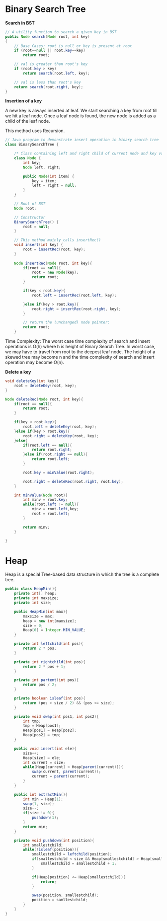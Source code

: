 # Binary Search Tree

**Search in BST**
```java
// A utility function to search a given key in BST 
public Node search(Node root, int key) 
{ 
	// Base Cases: root is null or key is present at root 
	if (root==null || root.key==key) 
		return root; 

	// val is greater than root's key 
	if (root.key > key) 
		return search(root.left, key); 

	// val is less than root's key 
	return search(root.right, key); 
} 

```

**Insertion of a key**

A new key is always inserted at leaf. We start searching a key from root till we hit a leaf node. Once a leaf node is found, the new node is added as a child of the leaf node.

This method uses Recursion.

```java
// Java program to demonstrate insert operation in binary search tree 
class BinarySearchTree { 

	/* Class containing left and right child of current node and key value*/
	class Node { 
		int key; 
		Node left, right; 

		public Node(int item) { 
			key = item; 
			left = right = null; 
		} 
	} 

	// Root of BST 
	Node root; 

	// Constructor 
	BinarySearchTree() { 
		root = null; 
	} 

	// This method mainly calls insertRec() 
	void insert(int key) { 
		root = insertRec(root, key); 
	} 
	
    Node insertRec(Node root, int key){
    	if(root == null){
    		root = new Node(key);
    		return root;
    	}

    	if(key < root.key){
    		root.left = insertRec(root.left, key);

    	}else if(key > root.key){
    		root.right = insertRec(root.right, key);
    	}

    	// return the (unchanged) node pointer;
    	return root;
    }
```


Time Complexity: The worst case time complexity of search and insert operations is O(h) where h is height of Binary Search Tree. In worst case, we may have to travel from root to the deepest leaf node. The height of a skewed tree may become n and the time complexity of search and insert operation may become O(n).

**Delete a key**

```java
void deleteKey(int key){
	root = deleteKey(root, key);
}

Node deleteRec(Node root, int key){
	if(root == null){
		return root;
	}

	if(key < root.key){
		root.left = deleteKey(root, key);
	}else if(key > root.key){
		root.right = deleteKey(root, key);
	}else{
		if(root.left == null){
			return root.right;
		}else if(root.right == null){
			return root.left;
		}

		root.key = minValue(root.right);

		root.right = deleteRec(root.right, root.key);
	}

	int minValue(Node root){
		int minv = root.key;
		while(root.left != null){
			minv = root.left,key;
			root = root.left;
		}

		return minv;
	}

}
```

# Heap

Heap is a special Tree-based data structure in which the tree is a complete tree.

```java
public class HeapMin(){
	private int[] heap;
	private int maxsize;
	private int size;

	public HeapMin(int max){
		maxsize = max;
		heap = new int[maxsize];
		size = 0;
		Heap[0] = Integer.MIN_VALUE;
	}

	private int leftchild(int pos){
		return 2 * pos;
	}

	private int rightchild(int pos){
		return 2 * pos + 1;
	}

	private int partent(int pos){
		return pos / 2;
	}

	private boolean isleaf(int pos){
		return (pos > size / 2) && (pos <= size);
	}

	private void swap(int pos1, int pos2){
		int tmp;
		tmp = Heap[pos1];
		Heap[pos1] = Heap[pos2];
		Heap[pos2] = tmp; 
	}

	public void insert(int ele){
		size++;
		Heap[size] = ele;
		int current = size;
		while(Heap[current] < Heap[parent(current)]){
			swap(current, parent(current));
			current = parent(current);
		}
	}

	public int extractMin(){
		int min = Heap[1];
		swap(1, size);
		size--;
		if(size != 0){
			pushdown(1);
		}
		return min;
	}

	private void pushdown(int position){
		int smallestchild;
		while(!isleaf(position)){
			smallestchild = leftchild(position);
			if(smallestchild < size && Heap[smallestchild] > Heap[smallestchild + 1]){
				smallestchild = smallestchild + 1;
			}

			if(Heap[position] <= Heap[smallestchild]){
				return;
			}

			swap(position, smallestchild);
			position = samllestchild;
		}
	}
}
```